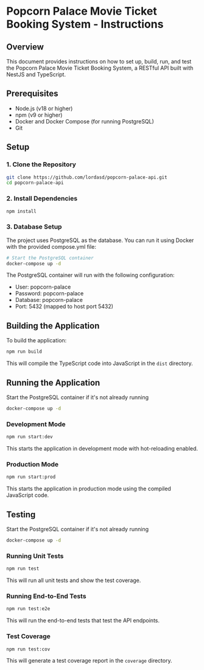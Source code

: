# Popcorn Palace Movie Ticket Booking System - Instructions

## Overview
This document provides instructions on how to set up, build, run, and test the Popcorn Palace Movie Ticket Booking System, a RESTful API built with NestJS and TypeScript.

## Prerequisites
- Node.js (v18 or higher)
- npm (v9 or higher)
- Docker and Docker Compose (for running PostgreSQL)
- Git

## Setup

### 1. Clone the Repository
```bash
git clone https://github.com/lordasd/popcorn-palace-api.git
cd popcorn-palace-api
```

### 2. Install Dependencies
```bash
npm install
```

### 3. Database Setup
The project uses PostgreSQL as the database. You can run it using Docker with the provided compose.yml file:

```bash
# Start the PostgreSQL container
docker-compose up -d
```

The PostgreSQL container will run with the following configuration:
- User: popcorn-palace
- Password: popcorn-palace
- Database: popcorn-palace
- Port: 5432 (mapped to host port 5432)


## Building the Application

To build the application:

```bash
npm run build
```

This will compile the TypeScript code into JavaScript in the `dist` directory.

## Running the Application
Start the PostgreSQL container if it's not already running
```bash
docker-compose up -d
```

### Development Mode
```bash
npm run start:dev
```

This starts the application in development mode with hot-reloading enabled.

### Production Mode
```bash
npm run start:prod
```

This starts the application in production mode using the compiled JavaScript code.

## Testing
Start the PostgreSQL container if it's not already running
```bash
docker-compose up -d
```

### Running Unit Tests
```bash
npm run test
```

This will run all unit tests and show the test coverage.

### Running End-to-End Tests
```bash
npm run test:e2e
```

This will run the end-to-end tests that test the API endpoints.

### Test Coverage
```bash
npm run test:cov
```

This will generate a test coverage report in the `coverage` directory.
